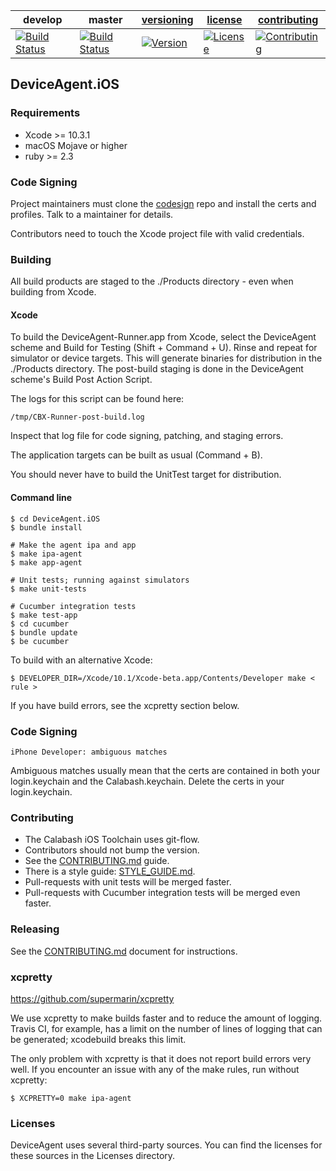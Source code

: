 | develop | master | [versioning](VERSIONING.md) | [license](LICENSE) | [contributing](CONTRIBUTING.md)|
|---------|--------|-----------------------------|--------------------|--------------------------------|
|[![Build Status](https://msmobilecenter.visualstudio.com/Mobile-Center/_apis/build/status/test-cloud/xamarin-uitest/calabash.DeviceAgent.iOS?branchName=develop)](https://msmobilecenter.visualstudio.com/Mobile-Center/_build/latest?definitionId=3510&branchName=develop) | [![Build Status](https://msmobilecenter.visualstudio.com/Mobile-Center/_apis/build/status/test-cloud/xamarin-uitest/calabash.DeviceAgent.iOS?branchName=master)](https://msmobilecenter.visualstudio.com/Mobile-Center/_build/latest?definitionId=3510&branchName=master) | [![Version](https://img.shields.io/badge/version-2.4.3-green.svg)](https://img.shields.io/badge/version-2.4.3-green.svg) |[![License](https://img.shields.io/github/license/mashape/apistatus.svg?maxAge=2592000)](LICENSE) | [![Contributing](https://img.shields.io/badge/contrib-gitflow-orange.svg)](https://www.atlassian.com/git/tutorials/comparing-workflows/gitflow-workflow/)|

## DeviceAgent.iOS

### Requirements

* Xcode >= 10.3.1
* macOS Mojave or higher
* ruby >= 2.3

### Code Signing

Project maintainers must clone the [codesign](https://github.com/xamarinhq/calabash-codesign)
repo and install the certs and profiles. Talk to a maintainer for details.

Contributors need to touch the Xcode project file with valid credentials.

### Building

All build products are staged to the ./Products directory - even when
building from Xcode.

#### Xcode

To build the DeviceAgent-Runner.app from Xcode, select the DeviceAgent
scheme and Build for Testing (Shift + Command + U).  Rinse and repeat
for simulator or device targets.  This will generate binaries for
distribution in the ./Products directory.  The post-build staging is done
in the DeviceAgent scheme's Build Post Action Script.

The logs for this script can be found here:

```
/tmp/CBX-Runner-post-build.log
```

Inspect that log file for code signing, patching, and staging errors.

The application targets can be built as usual (Command + B).

You should never have to build the UnitTest target for distribution.

#### Command line

```
$ cd DeviceAgent.iOS
$ bundle install

# Make the agent ipa and app
$ make ipa-agent
$ make app-agent

# Unit tests; running against simulators
$ make unit-tests

# Cucumber integration tests
$ make test-app
$ cd cucumber
$ bundle update
$ be cucumber
```

To build with an alternative Xcode:

```
$ DEVELOPER_DIR=/Xcode/10.1/Xcode-beta.app/Contents/Developer make < rule >
```

If you have build errors, see the xcpretty section below.

### Code Signing

```
iPhone Developer: ambiguous matches
```

Ambiguous matches usually mean that the certs are contained in both your
login.keychain and the Calabash.keychain.  Delete the certs in your
login.keychain.

### Contributing

* The Calabash iOS Toolchain uses git-flow.
* Contributors should not bump the version.
* See the [CONTRIBUTING.md](CONTRIBUTING.md) guide.
* There is a style guide: [STYLE\_GUIDE.md](STYLE\_GUIDE.md).
* Pull-requests with unit tests will be merged faster.
* Pull-requests with Cucumber integration tests will be merged even faster.

### Releasing

See the [CONTRIBUTING.md](CONTRIBUTING.md) document for instructions.

### xcpretty

https://github.com/supermarin/xcpretty

We use xcpretty to make builds faster and to reduce the amount of
logging.  Travis CI, for example, has a limit on the number of lines of
logging that can be generated; xcodebuild breaks this limit.

The only problem with xcpretty is that it does not report build errors
very well.  If you encounter an issue with any of the make rules, run
without xcpretty:

```
$ XCPRETTY=0 make ipa-agent
```

### Licenses

DeviceAgent uses several third-party sources.  You can find the licenses for
these sources in the Licenses directory.


